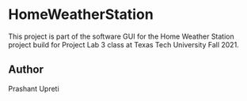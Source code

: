 # HomeWeatherStation
This project is  part of the software GUI for the Home Weather Station project build for Project Lab 3 class at Texas Tech University Fall 2021.

## Author
Prashant Upreti
